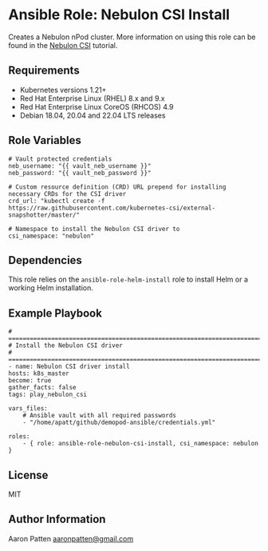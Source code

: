 Ansible Role: Nebulon CSI Install
=========

Creates a Nebulon nPod cluster. More information on using this role can be found in the
[Nebulon CSI](https://on.nebulon.com/docs/en-us/tutorials/tutorial-csi/15a602cc25e2cdf7681fecc4c039caca) tutorial.

Requirements
------------

- Kubernetes versions 1.21+
- Red Hat Enterprise Linux (RHEL) 8.x and 9.x
- Red Hat Enterprise Linux CoreOS (RHCOS) 4.9
- Debian 18.04, 20.04 and 22.04 LTS releases

Role Variables
--------------

    # Vault protected credentials
    neb_username: "{{ vault_neb_username }}"
    neb_password: "{{ vault_neb_password }}"

    # Custom resource definition (CRD) URL prepend for installing necessary CRDs for the CSI driver
    crd_url: "kubectl create -f https://raw.githubusercontent.com/kubernetes-csi/external-snapshotter/master/"

    # Namespace to install the Nebulon CSI driver to
    csi_namespace: "nebulon"

Dependencies
------------

This role relies on the `ansible-role-helm-install` role to install Helm or a working Helm installation.

Example Playbook
----------------

    # ===========================================================================
    # Install the Nebulon CSI driver
    # ===========================================================================
    - name: Nebulon CSI driver install
    hosts: k8s_master
    become: true
    gather_facts: false
    tags: play_nebulon_csi

    vars_files:
        # Ansible vault with all required passwords
        - "/home/apatt/github/demopod-ansible/credentials.yml"

    roles:
        - { role: ansible-role-nebulon-csi-install, csi_namespace: nebulon }

License
-------

MIT

Author Information
------------------

Aaron Patten
aaronpatten@gmail.com
